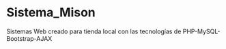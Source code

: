 # Sistema_Mison
Sistemas Web creado para tienda local con las tecnologías de PHP-MySQL-Bootstrap-AJAX
